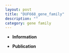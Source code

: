 ```yaml
---
layout: post
title: "DUF668_gene_family"
description: ""
category: gene family
---
```


* **Information**  

* **Publication**  


